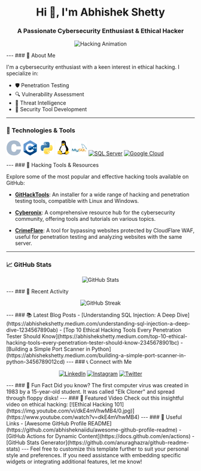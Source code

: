 <h1 align="center">Hi 👋, I'm Abhishek Shetty</h1>
<h3 align="center">A Passionate Cybersecurity Enthusiast & Ethical Hacker</h3>

<p align="center">
  <img src="https://media.giphy.com/media/26Ff3XjV5n7VZb8i8/giphy.gif" alt="Hacking Animation" width="500"/>
</p>
---
### 🔐 About Me

I'm a cybersecurity enthusiast with a keen interest in ethical hacking. I specialize in:

- 🛡️ Penetration Testing
- 🔍 Vulnerability Assessment
- 🧠 Threat Intelligence
- 🧰 Security Tool Development
---
### 🧰 Technologies & Tools

<p align="left">
  <a href="https://www.cprogramming.com/" target="_blank"><img src="https://raw.githubusercontent.com/devicons/devicon/master/icons/c/c-original.svg" alt="C" width="40" height="40"/></a>
  <a href="https://www.w3schools.com/cpp/" target="_blank"><img src="https://raw.githubusercontent.com/devicons/devicon/master/icons/cplusplus/cplusplus-original.svg" alt="C++" width="40" height="40"/></a>
  <a href="https://www.python.org" target="_blank"><img src="https://raw.githubusercontent.com/devicons/devicon/master/icons/python/python-original.svg" alt="Python" width="40" height="40"/></a>
  <a href="https://www.linux.org/" target="_blank"><img src="https://raw.githubusercontent.com/devicons/devicon/master/icons/linux/linux-original.svg" alt="Linux" width="40" height="40"/></a>
  <a href="https://www.mysql.com/" target="_blank"><img src="https://raw.githubusercontent.com/devicons/devicon/master/icons/mysql/mysql-original-wordmark.svg" alt="MySQL" width="40" height="40"/></a>
  <a href="https://www.microsoft.com/en-us/sql-server" target="_blank"><img src="https://www.svgrepo.com/show/303229/microsoft-sql-server-logo.svg" alt="SQL Server" width="40" height="40"/></a>
  <a href="https://cloud.google.com" target="_blank"><img src="https://www.vectorlogo.zone/logos/google_cloud/google_cloud-icon.svg" alt="Google Cloud" width="40" height="40"/></a>
</p>
---
### 🧪 Hacking Tools & Resources

Explore some of the most popular and effective hacking tools available on GitHub:

- **[GitHackTools](https://github.com/pretech86/githacktools)**: An installer for a wide range of hacking and penetration testing tools, compatible with Linux and Windows.

- **[Cyberonix](https://github.com/TeamDefronix/Cyberonix)**: A comprehensive resource hub for the cybersecurity community, offering tools and tutorials on various topics.

- **[CrimeFlare](https://github.com/zidansec/CloudPeler)**: A tool for bypassing websites protected by CloudFlare WAF, useful for penetration testing and analyzing websites with the same server.
---
### 📈 GitHub Stats
<p align="center">
  <img src="https://github-readme-stats.vercel.app/api?username=abhishekshetty&show_icons=true&count_private=true&hide_title=true&hide=prs&theme=radical" alt="GitHub Stats"/>
</p>
---
### 🎯 Recent Activity

<p align="center">
  <img src="https://github-readme-streak-stats.herokuapp.com/?user=abhishekshetty&theme=radical" alt="GitHub Streak"/>
</p>
---
### 📚 Latest Blog Posts
<!-- BLOG-POST-LIST:START -->
- [Understanding SQL Injection: A Deep Dive](https://abhishekshetty.medium.com/understanding-sql-injection-a-deep-dive-1234567890ab)
- [Top 10 Ethical Hacking Tools Every Penetration Tester Should Know](https://abhishekshetty.medium.com/top-10-ethical-hacking-tools-every-penetration-tester-should-know-2345678901bc)
- [Building a Simple Port Scanner in Python](https://abhishekshetty.medium.com/building-a-simple-port-scanner-in-python-3456789012cd)
<!-- BLOG-POST-LIST:END -->
---
### 📞 Connect with Me
<p align="center">
  <a href="https://linkedin.com/in/abhishekshetty" target="_blank"><img src="https://raw.githubusercontent.com/rahuldkjain/github-profile-readme-generator/master/src/images/icons/Social/linked-in-alt.svg" alt="LinkedIn" height="30" width="40"/></a>
  <a href="https://instagram.com/abhishekshetty_7" target="_blank"><img src="https://raw.githubusercontent.com/rahuldkjain/github-profile-readme-generator/master/src/images/icons/Social/instagram.svg" alt="Instagram" height="30" width="40"/></a>
  <a href="https://twitter.com/abhishekshetty" target="_blank"><img src="https://raw.githubusercontent.com/rahuldkjain/github-profile-readme-generator/master/src/images/icons/Social/twitter.svg" alt="Twitter" height="30" width="40"/></a>
</p>
---
### 🧠 Fun Fact
Did you know? The first computer virus was created in 1983 by a 15-year-old student. It was called "Elk Cloner" and spread through floppy disks!
---
### 🎥 Featured Video
Check out this insightful video on ethical hacking:
[![Ethical Hacking 101](https://img.youtube.com/vi/dkE4mVhwMB4/0.jpg)](https://www.youtube.com/watch?v=dkE4mVhwMB4)
---
### 🔗 Useful Links
- [Awesome GitHub Profile README](https://github.com/abhisheknaiidu/awesome-github-profile-readme)
- [GitHub Actions for Dynamic Content](https://docs.github.com/en/actions)
- [GitHub Stats Generator](https://github.com/anuraghazra/github-readme-stats)
---
Feel free to customize this template further to suit your personal style and preferences. If you need assistance with embedding specific widgets or integrating additional features, let me know!


